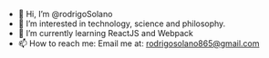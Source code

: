 - 👋 Hi, I’m @rodrigoSolano
- 👀 I’m interested in technology, science and philosophy.
- 🌱 I’m currently learning ReactJS and Webpack
- 📫 How to reach me: Email me at: rodrigosolano865@gmail.com

<!---
rodrigoSolano/rodrigoSolano is a ✨ special ✨ repository because its `README.md` (this file) appears on your GitHub profile.
You can click the Preview link to take a look at your changes.
--->
